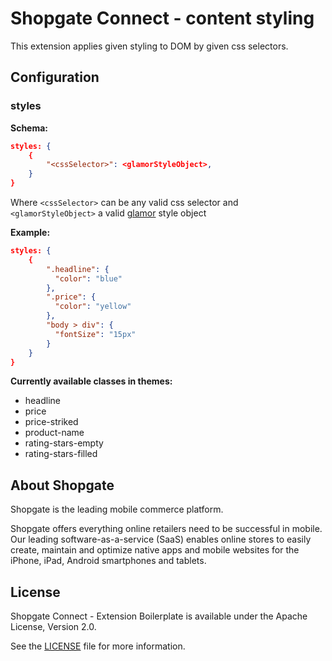 # Shopgate Connect - content styling

This extension applies given styling to DOM by given css selectors.

## Configuration
### styles
**Schema:**
```json
styles: {
    {
        "<cssSelector>": <glamorStyleObject>,
    }
}
```
Where `<cssSelector>` can be any valid css selector and `<glamorStyleObject>` a valid [glamor](https://github.com/threepointone/glamor/blob/master/docs/howto.md) style object

**Example:**
```json
styles: {
    {
        ".headline": {
          "color": "blue"
        },
        ".price": {
          "color": "yellow"
        },
        "body > div": {
          "fontSize": "15px"
        }
    }
}
```

**Currently available classes in themes:**
- headline
- price
- price-striked
- product-name
- rating-stars-empty
- rating-stars-filled

## About Shopgate

Shopgate is the leading mobile commerce platform.

Shopgate offers everything online retailers need to be successful in mobile. Our leading
software-as-a-service (SaaS) enables online stores to easily create, maintain and optimize native
apps and mobile websites for the iPhone, iPad, Android smartphones and tablets.

## License

Shopgate Connect - Extension Boilerplate is available under the Apache License, Version 2.0.

See the [LICENSE](./LICENSE) file for more information.
